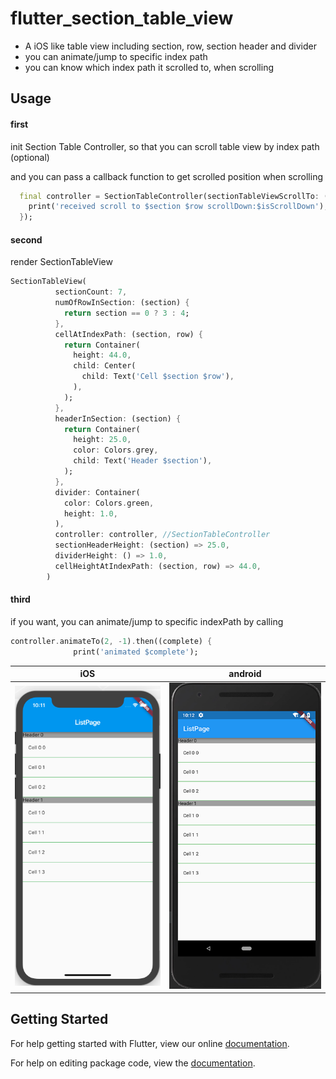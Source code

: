 # flutter_section_table_view

- A iOS like table view including section, row, section header and divider
- you can animate/jump to specific index path
- you can know which index path it scrolled to, when scrolling


## Usage

#### first
init Section Table Controller, so that you can scroll table view by index path (optional)

and you can pass a callback function to get scrolled position when scrolling
```dart
  final controller = SectionTableController(sectionTableViewScrollTo: (section, row, isScrollDown) {
    print('received scroll to $section $row scrollDown:$isScrollDown');
  });
```
#### second
render SectionTableView
```dart
SectionTableView(
          sectionCount: 7,
          numOfRowInSection: (section) {
            return section == 0 ? 3 : 4;
          },
          cellAtIndexPath: (section, row) {
            return Container(
              height: 44.0,
              child: Center(
                child: Text('Cell $section $row'),
              ),
            );
          },
          headerInSection: (section) {
            return Container(
              height: 25.0,
              color: Colors.grey,
              child: Text('Header $section'),
            );
          },
          divider: Container(
            color: Colors.green,
            height: 1.0,
          ),
          controller: controller, //SectionTableController
          sectionHeaderHeight: (section) => 25.0,
          dividerHeight: () => 1.0,
          cellHeightAtIndexPath: (section, row) => 44.0,
        )
```


#### third
if you want, you can animate/jump to specific indexPath by calling
```dart
controller.animateTo(2, -1).then((complete) {
              print('animated $complete');
```



| iOS | android |
| --- | ------- |
| ![](./screen_ios.png) | ![](./screen_android.png)|



## Getting Started

For help getting started with Flutter, view our online [documentation](https://flutter.io/).

For help on editing package code, view the [documentation](https://flutter.io/developing-packages/).
